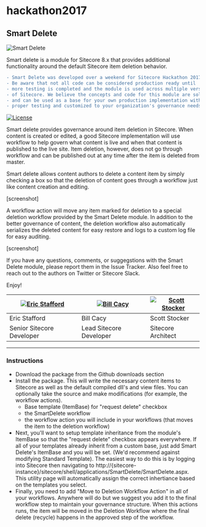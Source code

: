 # hackathon2017

## Smart Delete

![Smart Delete](https://raw.githubusercontent.com/Justice-League-Of-Sitecore/hackathon2017/develop/readme-logo.jpg)

Smart delete is a module for Sitecore 8.x that provides additional functionality around the default Sitecore item deletion behavior. 

```diff
- Smart Delete was developed over a weekend for Sitecore Hackathon 2017
- Be aware that not all code can be considered production ready until
- more testing is completed and the module is used across multiple versions
- of Sitecore. We believe the concepts and code for this module are solid
- and can be used as a base for your own production implementation with 
- proper testing and customized to your organization's governance needs.
```

[![License](https://img.shields.io/badge/license-MIT%20License-brightgreen.svg)](https://opensource.org/licenses/MIT)

Smart delete provides governance around item deletion in Sitecore. When content is created or edited, a good Sitecore implementation will use workflow to help govern what content is live and when that content is published to the live site. Item deletion, however, does not go through workflow and can be published out at any time after the item is deleted from master. 

Smart delete allows content authors to delete a content item by simply checking a box so that the deletion of content goes through a workflow just like content creation and editing.

[screenshot]

A workflow action will move any item marked for deletion to a special deletion workflow provided by the Smart Delete module. In addition to the better governance of content, the deletion workflow also automatically serializes the deleted content for easy restore and logs to a custom log file for easy auditing.

[screenshot]

If you have any questions, comments, or suggegstions with the Smart Delete module, please report them in the Issue Tracker. Also feel free to reach out to the authors on Twitter or Sitecore Slack.

Enjoy!

| [![Eric Stafford](https://avatars2.githubusercontent.com/u/9593511?v=3&s=220)](https://github.com/5up3rman) | [![Bill Cacy](https://pbs.twimg.com/profile_images/718146990484271104/IV--ElH_.jpg)](https://github.com/BillCacy) | [![Scott Stocker](https://avatars0.githubusercontent.com/u/22794?v=3&s=220)](https://github.com/sestocker) |
---|---|---
| Eric Stafford | Bill Cacy | Scott Stocker |
| Senior Sitecore Developer | Lead Sitecore Developer | Sitecore Architect |

---

### Instructions

- Download the package from the Github downloads section
- Install the package. This will write the necessary content items to Sitecore as well as the default compiled dll's and view files. You can optionally take the source and make modifications (for example, the workflow actions).
  - Base template (ItemBase) for "request delete" checkbox
  - the SmartDelete workflow
  - the workflow action you will include in your workflows (that moves the item to the deletion workflow)
- Next, you'll want to setup template inheritance from the module's ItemBase so that the "request delete" checkbox appears everywhere. If all of your templates already inherit from a custom base, just add Smart Delete's ItemBase and you will be set. (We'd recommend against modifying Standard Template). The easiest way to do this is by logging into Sitecore then navigating to http://{sitecore-instance}/sitecore/shell/applications/SmartDelete/SmartDelete.aspx. This utility page will automatically assign the correct inhertiance based on the templates you select.
- Finally, you need to add "Move to Deletion Workflow Action" in all of your workflows. Anywhere will do but we suggest you add it to the final workflow step to maintain your governance structure. When this actions runs, the item will be moved in the Deletion Workflow where the final delete (recycle) happens in the approved step of the workflow.

